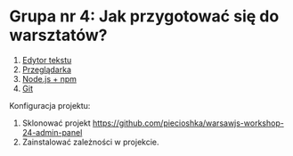 # Grupa nr 4: Jak przygotować się do warsztatów?

1. [Edytor tekstu](/workshop-setup/partials/edytor-tekstu.html)
2. [Przeglądarka](/workshop-setup/partials/przegladarka.html)
3. [Node.js + npm](/workshop-setup/partials/node+npm.html)
4. [Git](/workshop-setup/partials/git-instalacja.html)

Konfiguracja projektu:

1. Sklonować projekt
    <https://github.com/piecioshka/warsawjs-workshop-24-admin-panel>
2. Zainstalować zależności w projekcie.
